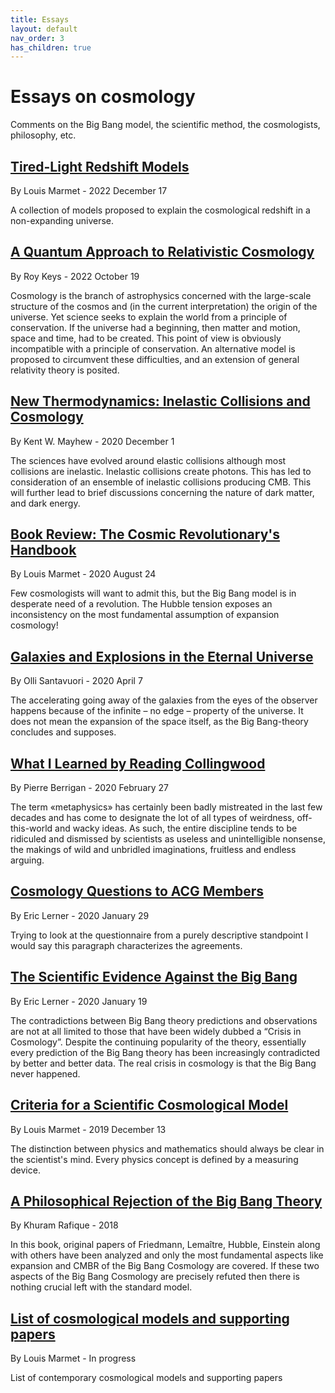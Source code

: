 ```yaml
---
title: Essays
layout: default
nav_order: 3
has_children: true
---
```


# Essays on cosmology

Comments on the Big Bang model, the scientific method, the cosmologists, philosophy, etc.

## [Tired-Light Redshift Models](https://cosmology.info/essays/tired-light-models_marmet.html)
By Louis Marmet - 2022 December 17

A collection of models proposed to explain the cosmological redshift in a non-expanding universe.

## [A Quantum Approach to Relativistic Cosmology](https://cosmology.info/essays/quantum-approach-to-relativistic-cosmology_keys.pdf)
By Roy Keys - 2022 October 19

Cosmology is the branch of astrophysics concerned with the large-scale structure of the cosmos and (in the current interpretation) the origin of the universe. Yet science seeks to explain the world from a principle of conservation. If the universe had a beginning, then matter and motion, space and time, had to be created. This point of view is obviously incompatible with a principle of conservation. An alternative model is proposed to circumvent these difficulties, and an extension of general relativity theory is posited.

## [New Thermodynamics: Inelastic Collisions and Cosmology](https://doi.org/10.24018/ejphysics.2020.2.6.32)
By Kent W. Mayhew - 2020 December 1

The sciences have evolved around elastic collisions although most collisions are inelastic.  Inelastic collisions create photons.  This has led to consideration of an ensemble of inelastic collisions producing CMB.  This will further lead to brief discussions concerning the nature of dark matter, and dark energy.

## [Book Review: The Cosmic Revolutionary's Handbook](https://cosmology.info/essays/cosmic-revolutionary_marmet.html)
By Louis Marmet - 2020 August 24

Few cosmologists will want to admit this, but the Big Bang model is in desperate need of a revolution.  The Hubble tension exposes an inconsistency on the most fundamental assumption of expansion cosmology!

## [Galaxies and Explosions in the Eternal Universe](https://cosmology.info/essays/galaxies-and-explosions-in-the-eternal-universe_santavuori.pdf)
By Olli Santavuori - 2020 April 7

The accelerating going away of the galaxies from the eyes of the observer happens because of the infinite – no edge – property of the universe. It does not mean the expansion of the space itself, as the Big Bang-theory concludes and supposes.

## [What I Learned by Reading Collingwood](https://cosmology.info/essays/what-i-learned-reading-collingwood_berrigan.html)
By Pierre Berrigan - 2020 February 27

  The term «metaphysics» has certainly been badly mistreated in the last few decades and has come to designate the lot of all types of weirdness, off-this-world and wacky ideas. As such, the entire discipline tends to be ridiculed and dismissed by scientists as useless and unintelligible nonsense, the makings of wild and unbridled imaginations, fruitless and endless arguing.

## [Cosmology Questions to ACG Members](https://cosmology.info/essays/cosmology-questions_lerner.html)
By Eric Lerner - 2020 January 29

  Trying to look at the questionnaire from a purely descriptive standpoint I would say this paragraph characterizes the agreements.

## [The Scientific Evidence Against the Big Bang](https://lppfusion.com/science/cosmic-connection/plasma-cosmology/the-growing-case-against-the-big-bang/)
By Eric Lerner - 2020 January 19

  The contradictions between Big Bang theory predictions and observations are not at all limited to those that have been widely dubbed a “Crisis in Cosmology”.  Despite the continuing popularity of the theory, essentially every prediction of the Big Bang theory has been increasingly contradicted by better and better data.  The real crisis in cosmology is that the Big Bang never happened.

## [Criteria for a Scientific Cosmological Model](https://cosmology.info/essays/criteria-for-a-scientific-model_marmet.html)
By Louis Marmet - 2019 December 13

The distinction between physics and mathematics should always be clear in the scientist's mind. Every physics concept is defined by a measuring device.

## [A Philosophical Rejection of the Big Bang Theory](https://zenodo.org/record/3544779#.Xd1s25MzbIU)
By Khuram Rafique - 2018

In this book, original papers of Friedmann, Lemaître, Hubble, Einstein along with others have been analyzed and only the most fundamental aspects like expansion and CMBR of the Big Bang Cosmology are covered. If these two aspects of the Big Bang Cosmology are precisely refuted then there is nothing crucial left with the standard model.

## [List of cosmological models and supporting papers](https://cosmology.info/essays/models_marmet.html)
By Louis Marmet - In progress

  List of contemporary cosmological models and supporting papers
